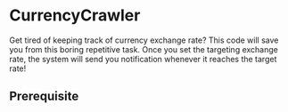 # CurrencyCrawler
Get tired of keeping track of currency exchange rate? This code will save you from this boring repetitive task.
Once you set the targeting exchange rate, the system will send you notification whenever it reaches the target rate!

## Prerequisite
